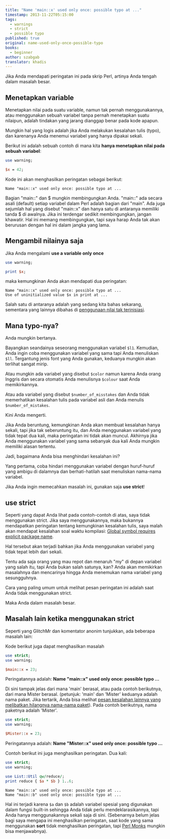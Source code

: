 ```yaml
---
title: "Name 'main::x' used only once: possible typo at ..."
timestamp: 2013-11-22T05:15:00
tags:
  - warnings
  - strict
  - possible typo
published: true
original: name-used-only-once-possible-typo
books:
  - beginner
author: szabgab
translator: khadis
---
```



Jika Anda mendapati peringatan ini pada skrip Perl, artinya Anda tengah dalam masalah besar.


## Menetapkan variable

Menetapkan nilai pada suatu variable, namun tak pernah menggunakannya,
atau menggunakan sebuah variabel tanpa pernah menetapkan suatu nilaipun,
adalah tindakan yang jarang dianggap benar pada kode apapun.

Mungkin hal yang logis adalah jika Anda melakukan kesalahan tulis (typo),
dan karenanya Anda menemui variabel yang hanya dipakai sekali.

Berikut ini adalah sebuah contoh di mana kita <b>hanya menetapkan nilai pada sebuah variabel</b>:

```perl
use warning;

$x = 42;
```

Kode ini akan menghasilkan peringatan sebagai berikut:

```
Name "main::x" used only once: possible typo at ...
```

Bagian "main::" dan $ mungkin membingungkan Anda.
"main::" ada secara asali (default)
setiap variabel dalam Perl adalah bagian dari "main". Ada juga
sejumlah hal yang disebut "main::x" dan hanya satu di antaranya
memiliki tanda $ di awalnya. Jika ini terdengar sedikit membingungkan, jangan khawatir.
Hal ini memang membingungkan, tapi saya harap Anda tak akan berurusan dengan hal ini dalam jangka yang lama.

## Mengambil nilainya saja

Jika Anda mengalami <b>use a variable only once</b>

```perl
use warning;

print $x;
```

maka kemungkinan Anda akan mendapati dua peringatan:

```
Name "main::x" used only once: possible typo at ...
Use of uninitialized value $x in print at ...
```

Salah satu di antaranya adalah yang sedang kita bahas sekarang, sementara yang lainnya dibahas di
[penggunaan nilai tak terinisiasi](https://id.perlmaven.com/penggunaan-nilai-tak-terinisiasi).


## Mana typo-nya?

Anda mungkin bertanya.

Bayangkan seandainya seseorang menggunakan variabel `$l1`. Kemudian, 
Anda ingin coba menggunakan variabel yang sama tapi Anda menuliskan `$ll`.
Tergantung jenis font yang Anda gunakan, keduanya mungkin akan terlihat sangat mirip.

Atau mungkin ada variabel yang disebut `$color` namun karena Anda orang Inggris
dan secara otomatis Anda menulisnya `$colour` saat Anda memikirkannya.

Atau ada variabel yang disebut `$number_of_misstakes` dan Anda tidak memerhatikan
kesalahan tulis pada variabel asli dan Anda menulis `$number_of_mistakes`.

Kini Anda mengerti.

Jika Anda beruntung, kemungkinan Anda akan membuat kesalahan hanya sekali, tapi jika tak seberuntung itu,
dan Anda menggunakan variabel yang tidak tepat dua kali, maka peringatan ini tidak akan muncul.
Akhirnya jika Anda menggunakan variabel yang sama sebanyak dua kali Anda mungkin memiliki alasan tertentu.

Jadi, bagaimana Anda bisa menghindari kesalahan ini?

Yang pertama, coba hindari menggunakan variabel dengan huruf-huruf yang ambigu di dalamnya dan 
berhati-hatilah saat menuliskan nama-nama variabel.

Jika Anda ingin memecahkan masalah ini, gunakan saja <b>use strict</b>!

## use strict

Seperti yang dapat Anda lihat pada contoh-contoh di atas, saya tidak menggunakan strict. Jika saya menggunakannya,
maka bukannya mendapatkan peringatan tentang kemungkinan kesalahan tulis, saya malah akan mendapat kesalahan soal
waktu kompilasi:
[Global symbol requires explicit package name](https://id.perlmaven.com/simbol-global).

Hal tersebut akan terjadi bahkan jika Anda menggunakan variabel yang tidak tepat lebih dari sekali.

Tentu ada saja orang yang mau repot dan menaruh "my" di depan variabel
yang salah itu, tapi Anda bukan salah satunya, kan? Anda akan memikirkan masalahnya dan mencarinya hingga
Anda menemukan nama variabel yang sesungguhnya.

Cara yang paling umum untuk melihat pesan peringatan ini adalah saat Anda tidak menggunakan strict.

Maka Anda dalam masalah besar.

## Masalah lain ketika menggunakan strict

Seperti yang GlitchMr dan komentator anonim tunjukkan, ada beberapa masalah lain:

Kode berikut juga dapat menghasilkan masalah

```perl
use strict;
use warning;

$main::x = 23;
```

Peringatannya adalah: <b>Name "main::x" used only once: possible typo ...</b>

Di sini tampak jelas dari mana 'main' berasal, atau pada
contoh berikutnya, dari mana Mister berasal. (petunjuk: 'main' dan 'Mister' keduanya adalah nama paket.
Jika tertarik, Anda bisa melihat [pesan kesalahan lainnya yang melibatkan hilangnya nama-nama paket](https://id.perlmaven.com/simbol-global)).
Pada contoh berikutnya, nama paketnya adalah 'Mister'.

```perl
use strict;
use warning;

$Mister::x = 23;
```

Peringatannya adalah: <b>Name "Mister::x" used only once: possible typo ...</b>

Contoh berikut ini juga menghasilkan peringatan. Dua kali:

```perl
use strict;
use warning;

use List::Util qw/reduce/;
print reduce { $a * $b } 1..6;
```

```
Name "main::a" used only once: possible typo at ...
Name "main::b" used only once: possible typo at ...
```

Hal ini terjadi karena `$a` dan `$b` adalah
variabel spesial yang digunakan dalam fungsi built-in sehingga
Anda tidak perlu mendeklarasikannya, tapi Anda hanya
menggunakannya sekali saja di sini.
(Sebenarnya belum jelas bagi saya mengapa ini menghasilkan peringatan,
saat kode yang sama menggunakan <b>sort</b> tidak menghasilkan peringatan, tapi
[Perl Monks](http://www.perlmonks.org/?node_id=1021888) mungkin bisa menjawabnya).
